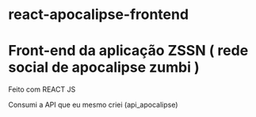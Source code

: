 # react-apocalipse-frontend

<h1>Front-end da aplicação ZSSN ( rede social de apocalipse zumbi ) </h1>
<p>Feito com REACT JS</p>
<p>Consumi a API que eu mesmo criei (api_apocalipse) </p>
